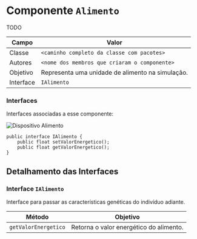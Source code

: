 # Componente `Alimento`

TODO

Campo | Valor
----- | -----
Classe | `<caminho completo da classe com pacotes>`
Autores | `<nome dos membros que criaram o componente>`
Objetivo | Representa uma unidade de alimento na simulação.
Interface | `IAlimento`

### Interfaces

Interfaces associadas a esse componente:

![Dispositivo Alimento](dispositivoAlimento.png)

```
public interface IAlimento {
    public float setValorEnergetico();
    public float getValorEnergetico();
}
```

## Detalhamento das Interfaces

### Interface `IAlimento`

Interface para passar as características genéticas do indivíduo adiante.

Método | Objetivo
------ | --------
`getValorEnergetico` | Retorna o valor energético do alimento.
